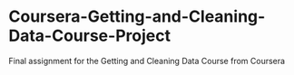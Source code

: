 # Coursera-Getting-and-Cleaning-Data-Course-Project
Final assignment for the Getting and Cleaning Data Course from Coursera
